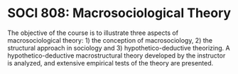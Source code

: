 # SOCI 808: Macrosociological Theory

The objective of the course is to illustrate three aspects of macrosociological theory: 1) the conception of macrosociology, 2) the structural approach in sociology and 3) hypothetico-deductive theorizing. A hypothetico-deductive macrostructural theory developed by the instructor is analyzed, and extensive empirical tests of the theory are presented.
